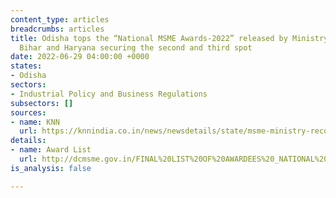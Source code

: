 ```yaml
---
content_type: articles
breadcrumbs: articles
title: Odisha tops the “National MSME Awards-2022” released by Ministry of MSME with
  Bihar and Haryana securing the second and third spot
date: 2022-06-29 04:00:00 +0000
states:
- Odisha
sectors:
- Industrial Policy and Business Regulations
subsectors: []
sources:
- name: KNN
  url: https://knnindia.co.in/news/newsdetails/state/msme-ministry-recognises-odisha-as-best-state-for-msme-promotion-development
details:
- name: Award List
  url: http://dcmsme.gov.in/FINAL%20LIST%20OF%20AWARDEES%20_NATIONAL%20MSME%20AWARDS_2022_COMMUNICATION.pdf
is_analysis: false

---
```

